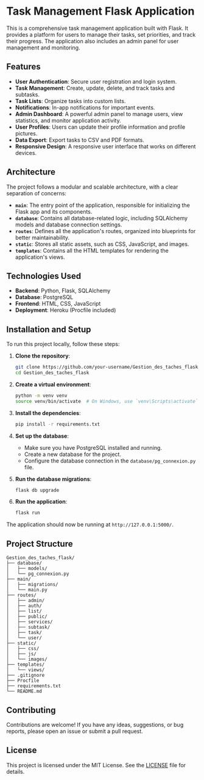 # Task Management Flask Application

This is a comprehensive task management application built with Flask. It provides a platform for users to manage their tasks, set priorities, and track their progress. The application also includes an admin panel for user management and monitoring.

## Features

*   **User Authentication**: Secure user registration and login system.
*   **Task Management**: Create, update, delete, and track tasks and subtasks.
*   **Task Lists**: Organize tasks into custom lists.
*   **Notifications**: In-app notifications for important events.
*   **Admin Dashboard**: A powerful admin panel to manage users, view statistics, and monitor application activity.
*   **User Profiles**: Users can update their profile information and profile pictures.
*   **Data Export**: Export tasks to CSV and PDF formats.
*   **Responsive Design**: A responsive user interface that works on different devices.

## Architecture

The project follows a modular and scalable architecture, with a clear separation of concerns:

*   **`main`**: The entry point of the application, responsible for initializing the Flask app and its components.
*   **`database`**: Contains all database-related logic, including SQLAlchemy models and database connection settings.
*   **`routes`**: Defines all the application's routes, organized into blueprints for better maintainability.
*   **`static`**: Stores all static assets, such as CSS, JavaScript, and images.
*   **`templates`**: Contains all the HTML templates for rendering the application's views.

## Technologies Used

*   **Backend**: Python, Flask, SQLAlchemy
*   **Database**: PostgreSQL
*   **Frontend**: HTML, CSS, JavaScript
*   **Deployment**: Heroku (Procfile included)

## Installation and Setup

To run this project locally, follow these steps:

1.  **Clone the repository**:
    ```bash
    git clone https://github.com/your-username/Gestion_des_taches_flask.git
    cd Gestion_des_taches_flask
    ```

2.  **Create a virtual environment**:
    ```bash
    python -m venv venv
    source venv/bin/activate  # On Windows, use `venv\Scripts\activate`
    ```

3.  **Install the dependencies**:
    ```bash
    pip install -r requirements.txt
    ```

4.  **Set up the database**:
    *   Make sure you have PostgreSQL installed and running.
    *   Create a new database for the project.
    *   Configure the database connection in the `database/pg_connexion.py` file.

5.  **Run the database migrations**:
    ```bash
    flask db upgrade
    ```

6.  **Run the application**:
    ```bash
    flask run
    ```

The application should now be running at `http://127.0.0.1:5000/`.

## Project Structure

```
Gestion_des_taches_flask/
├── database/
│   ├── models/
│   └── pg_connexion.py
├── main/
│   ├── migrations/
│   └── main.py
├── routes/
│   ├── admin/
│   ├── auth/
│   ├── list/
│   ├── public/
│   ├── services/
│   ├── subtask/
│   ├── task/
│   └── user/
├── static/
│   ├── css/
│   ├── js/
│   └── images/
├── templates/
│   └── views/
├── .gitignore
├── Procfile
├── requirements.txt
└── README.md
```

## Contributing

Contributions are welcome! If you have any ideas, suggestions, or bug reports, please open an issue or submit a pull request.

## License

This project is licensed under the MIT License. See the [LICENSE](LICENSE) file for details.

